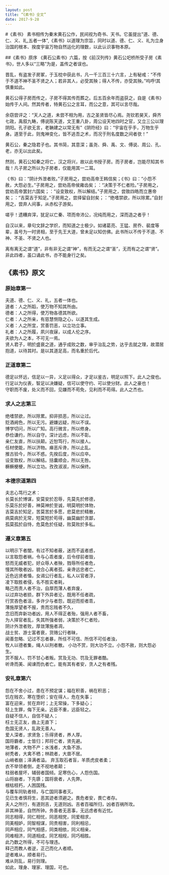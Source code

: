 ```yaml
--- 
layout: post
title: “《素书》全文”
date: 2017-9-28
---
```

#《素书》
素书相传为秦末黄石公作，民间视为奇书、天书。它虽提出"道、德、仁、义、礼,五者一体",《素书》以道理为宗旨，同时以道、德、仁、义、礼为立身治国的根本、揆度宇宙万物自然运化的理数，以此认识事物本原。

##《素书》原序
《黄石公素书》六篇，按《前汉列传》黄石公圯桥所受子房《素书》，世人多以“三略”为是，盖传之者误也。

晋乱，有盗发子房冢，于玉枕中获此书，凡一千三百三十六言，上有秘戒：“不传于不道不神不圣不贤之人；若非其人，必受其殃；得人不传，亦受其殃。”呜呼!其慎重如此。

黄石公得子房而传之，子房不得其传而葬之。后五百余年而盗获之，自是《素书》始传于人间。然其传者，特黄石公之言耳，而公之意，其可以言尽哉。

余窃尝评之：“天人之道，未尝不相为用，古之圣贤皆尽心焉。尧钦若昊天，舜齐七政，禹叙九畴，傅说陈天道，文王重八卦，周公设天地四时之官，又立三公以理阴阳。孔子欲无言，老聃建之以常无有”《阴符经》曰：“宇宙在乎手，万物生乎身。道至于此，则鬼神变化，皆不逃吾之术，而况于刑名度数之间者欤！”

黄石公，秦之隐君子也。其书简，其意深；虽尧、舜、禹、文、傅说、周公、孔、老，亦无以出此矣。

然则，黄石公知秦之将亡，汉之将兴，故以此书授子房。而子房者，岂能尽知其书哉！凡子房之所以为子房者，仅能用其一二耳。

《书》曰：“阴计外泄者败。”子房用之，尝劝高帝王韩信矣；《书》曰：“小怨不赦，大怨必生。”子房用之，尝劝高帝侯雍齿矣；：“决策于不仁者险。”子房用之，尝劝高帝罢封六国矣；：“设变致权，所以解结。”子房用之，尝致四皓而立惠帝矣；：“吉莫吉于知足。”子房用之，尝择留自封矣；：“绝嗜禁欲，所以除累。”自封用之，尝弃人间事，从赤松子游矣。

嗟乎！遗糟弃滓，犹足以亡秦、项而帝沛公，况纯而用之，深而造之者乎！

自汉以来，章句文辞之学炽，而知道之士极少。如诸葛亮、王猛、房乔、裴度等辈，虽号为一时贤相，至于先王大道，曾未足以知仿佛。此书所以不传于不道、不神、不圣、不贤之人也。

离有离无之谓“道”，非有非无之谓“神”，有而无之之谓“圣”，无而有之之谓“贤”。非此四者，虽口诵此书，亦不能身行之矣。

## 《素书》原文
### 原始章第一
夫道、德、仁、义、礼，五者一体也。   
道者：人之所蹈，使万物不知其所由。  
德者：人之所得，使万物各德其所欲。  
仁者：人之所亲，有慈慧恻隐之心，以遂其生成。  
义者：人之所宜，赏善罚恶，以立功立事。  
礼者：人之所履，夙兴夜寐，以成人伦之序。  
夫欲为人之本，不可无一焉。  
贤人君子，明於盛衰之道，通乎成败之数，审乎治乱之势，达乎去就之理，故潜居抱道，以待其时。是以其道足高，而名重於后代。

### 正道章第二
德足以怀远，信足以一异，义足以得众，才足以鉴古，明足以照下。此人之俊也。  
行足以为仪表，智足以决嫌疑，信可以使守约、可以使分财。此人之豪也！  
守职而不废，处义而不回，见嫌而不苟免，见利而不苟得。此人之杰也。

### 求人之志第三
绝嗜禁欲，所以除累。抑非损恶，所以让过。  
贬酒阙色，所以无污。避嫌远疑，所以不误。  
博学切问，所以广知。高行微言，所以修身。  
恭俭谦约，所以自守。深计远虑，所以不彰。  
亲仁友直，所以扶颠。近恕笃行，所以接人。  
任材使能，所以济物。瘅恶斥谗，所以止乱。  
推古验今，所以不惑。先揆后度，所以应卒。  
设变致权，所以解结。括囊顺会，所以无咎。  
橛橛梗梗，所以立功。孜孜淑淑，所以保终。

### 本德宗道第四
夫志心笃行之术：  
长莫长於博谋，安莫安於忍辱，先莫先於修德，  
乐莫乐於好善，神莫神於至诚，明莫明於体物，  
吉莫吉於知足，苦莫苦於多愿，悲莫悲於精散，  
病莫病於无常，短莫短於苟得，幽莫幽於贪鄙，  
孤莫孤於自恃，危莫危於任疑，败莫败於多私。

### 遵义章第五
以明示下者闇，有过不知者蔽，迷而不返者惑，  
以言取怨者祸，令与心乖者废，后令缪前者毁，  
怒而无威者犯，好众辱人者殃，戮辱所任者危，  
慢其所敬者凶，貌合心离者孤，亲谗远忠者亡，  
近色远贤者惛，女谒公行者乱，私人以官者浮，  
凌下取胜者侵，名不胜实者耗，  
略己而责人者不治，自厚而薄人者弃废，  
以过弃功者损，群下外异者沦，既用不任者疏，  
行赏吝色者沮，多许少与者怨，既迎而拒者乖，  
薄施厚望者不报，贵而忘贱者不久，  
念旧而弃新功者凶，用人不得正者殆，强用人者不畜，  
为人择官者乱，失其所强者弱，决策於不仁者险，  
阴计外泄者败，厚敛薄施者凋，  
战士贫、游士富者衰，货赂公行者昧，  
闻善忽略、记过不忘者暴，所任不可信、所信不可任者浊，  
牧人以德者集，绳人以刑者散。 
小功不赏，则大功不立。小怨不赦，则大怨必生。  
赏不服人、罚不甘心者叛。赏及无功、罚及无罪者酷。  
听谗而美、闻谏而仇者亡。能有其有者安，贪人之有者残。

### 安礼章第六
怨在不舍小过，患在不预定谋；福在积善，祸在积恶；  
饥在贱农，寒在堕织；安在得人，危在失事；  
富在迎来，贫在弃时；上无常操，下多疑心；  
轻上生罪，侮下无亲。近臣不重，远臣轻之。  
自疑不信人，自信不疑人；  
枉士无正友，曲上无直下；  
危国无贤人，乱政无善人。  
爱人深者，求贤急；乐得贤者，养人厚。  
国将霸者，士皆归；邦将亡者，贤先避。  
地薄者，大物不产；水浅者，大鱼不游。  
树秃者，大禽不栖；林疏者，大兽不居。  
山峭者崩；泽满者溢。
弃玉取石者盲，羊质虎皮者柔；  
衣不举领者倒，走不视地者颠；  
柱弱者屋坏，辅弱者国倾。足寒伤心，人怨伤国。  
山将崩者，下先隳；国将衰者，人先弊。  
根枯枝朽，人困国残。  
与覆车同轨者倾，与亡国同事者灭。  
见已生者慎将生，恶其迹者须避之。畏危者安，畏亡者存。  
夫人之所行，有道则吉，无道则凶。吉者百福所归，凶者百祸所攻。  
非其神圣，自然所钟。务善者无恶事，无远虑者有近忧。  
同志相得，同仁相忧，同恶相党，同爱相求，  
同美相妒，同智相谋，同贵相害，同利相忌，  
同声相应，同气相感，同类相依，同义相亲，  
同难相济，同道相成，同艺相规，同巧相胜。  
此乃数之所得，不可与理违。  
释己而教人者逆，正己而化人者顺。  
逆者难从，顺者易行。  
难从则乱，易行则理。  
如此，理身、理家、理国，可也。